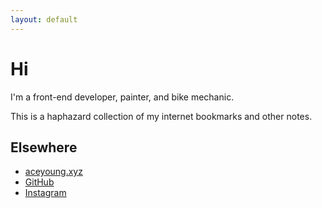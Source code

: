 ```yaml
---
layout: default
---
```


# Hi

I'm a front-end developer, painter, and bike mechanic.

This is a haphazard collection of my internet bookmarks and other notes.

## Elsewhere

- [aceyoung.xyz](http://aceyoung.xyz)
- [GitHub](https://github.com/aceyoung9/)
- [Instagram](https://www.instagram.com/acepaint289/)
